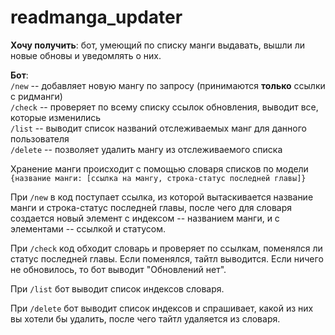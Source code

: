 # readmanga_updater
**Хочу получить**: бот, умеющий по списку манги выдавать, вышли ли новые обновы и уведомлять о них.

**Бот**: \
`/new` -- добавляет новую мангу по запросу (принимаются **только** ссылки с ридманги) \
`/check` -- проверяет по всему списку ссылок обновления, выводит все, которые изменились \
`/list` -- выводит список названий отслеживаемых манг для данного пользователя \
`/delete` -- позволяет удалить мангу из отслеживаемого списка 

Хранение манги происходит с помощью словаря списков по модели \
`{название манги: [ссылка на мангу, строка-статус последней главы]}`

При `/new` в код поступает ссылка, из которой вытаскивается название манги и строка-статус последней главы, после чего для словаря создается новый элемент с индексом -- названием манги, и с элементами -- ссылкой и статусом.

При `/check` код обходит словарь и проверяет по ссылкам, поменялся ли статус последней главы. Если поменялся, тайтл выводится. Если ничего не обновилось, то бот выводит "Обновлений нет".

При `/list` бот выводит список индексов словаря.

При `/delete` бот выводит список индексов и спрашивает, какой из них вы хотели бы удалить, после чего тайтл удаляется из словаря.
